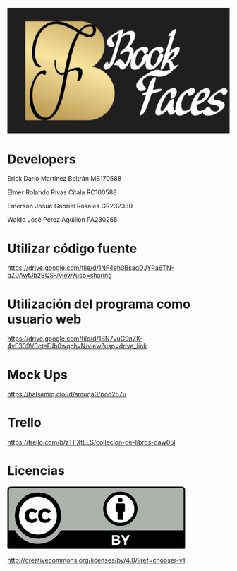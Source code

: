 ![LOGO](https://github.com/jose23herrera/Primer-Avance1/blob/master/img/bookfacesnnavbar.png?raw=true)

# Developers
Erick Darío Martínez Beltrán   MB170688

Elmer Rolando Rivas Cítala     RC100588

Emerson Josué Gabriel Rosales  GR232330

Waldo José Pérez Aguillón      PA230265

# Utilizar código fuente
https://drive.google.com/file/d/1NF4eh0BsaqDJYPa6TN-qZ0AwtJb2BQS-/view?usp=sharing

# Utilización del programa como usuario web
https://drive.google.com/file/d/1BN7vuG9nZK-4vF339V3cteFJb0wqchvN/view?usp=drive_link

# Mock Ups
https://balsamiq.cloud/smuqa0/pod257u

# Trello
https://trello.com/b/zTFXtELS/collecion-de-libros-daw05l

# Licencias
![LICENCIA](https://github.com/jose23herrera/Primer-Avance1/blob/master/img/by.png?raw=true)

http://creativecommons.org/licenses/by/4.0/?ref=chooser-v1

